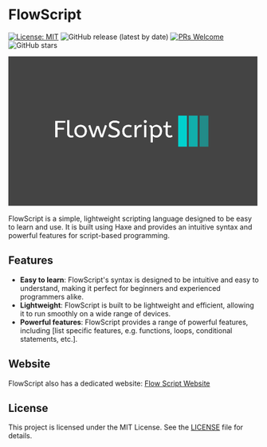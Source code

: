 # FlowScript

[![License: MIT](https://img.shields.io/github/license/Souvic/createmypypackage)](https://opensource.org/licenses/MIT)
![GitHub release (latest by date)](https://img.shields.io/github/v/release/HaxelDev/FlowScript)
[![PRs Welcome](https://img.shields.io/badge/PRs-welcome-brightgreen.svg)](https://github.com/HaxelDev/FlowScript/pulls)
![GitHub stars](https://img.shields.io/github/stars/HaxelDev/FlowScript)

<img src="image.png" alt="Flow Script Logo" width="500"  height="300">

FlowScript is a simple, lightweight scripting language designed to be easy to learn and use. It is built using Haxe and provides an intuitive syntax and powerful features for script-based programming.

## Features

* **Easy to learn**: FlowScript's syntax is designed to be intuitive and easy to understand, making it perfect for beginners and experienced programmers alike.
* **Lightweight**: FlowScript is built to be lightweight and efficient, allowing it to run smoothly on a wide range of devices.
* **Powerful features**: FlowScript provides a range of powerful features, including [list specific features, e.g. functions, loops, conditional statements, etc.].

## Website

FlowScript also has a dedicated website: [Flow Script Website](https://flow-script.onrender.com)

## License

This project is licensed under the MIT License. See the [LICENSE](https://opensource.org/licenses/MIT) file for details.
